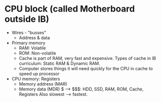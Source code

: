 
# CPU block (called Motherboard outside IB)
* Wires - "busses"
    * Address & data
* Primary memory
    * RAM: Volatile
    * ROM: Non-volatile
    * Cache is part of RAM, very fast and expensive.
        Types of cache in IB curriculum: Static RAM & Dynamic RAM.
    * Computer stores things it will need quickly for the CPU in cache to speed up processor
* CPU memory: Registers
    * Memory address (MAR)
    * Memory data (MDR)
$ --> $$$: HDD, SSD, RAM, ROM, Cache, Registers
Also slowest --> fastest.
